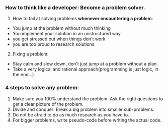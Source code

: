 ### How to think like a developer: Become a problem solver.

1. How to fail at solving problems **whenever encountering a problem**:

- You jump at the problem without much thinking
- You implement your solution in an unstructured way
- you get stressed out when things don't work
- you are too proud to research solutions

2. Fixing a problem:
- Stay calm and slow down, don't just jump at a problem without a plan.
- Take a very logical and rational approach(programming is just logic, in the end...)

### 4 steps to solve any problem:
1. Make sure you 100% understand the problem. Ask the right questions to get a clear picture of the problem.
2. Divide and conquer: Break a big problem into smaller sub-problems.
3. Do not be afraid to do as much research as you have to.
4. For bigger problems, write pseudo-code before writing the actual code.
